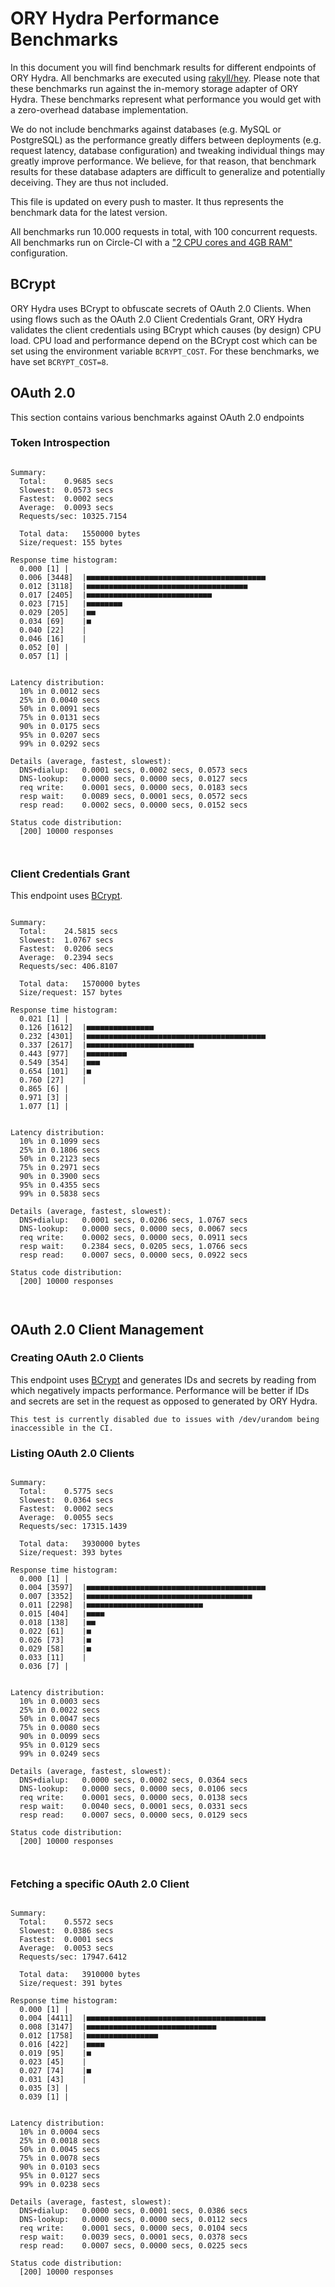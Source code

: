 # ORY Hydra Performance Benchmarks

In this document you will find benchmark results for different endpoints of ORY Hydra. All benchmarks are executed
using [rakyll/hey](https://github.com/rakyll/hey). Please note that these benchmarks run against the in-memory storage
adapter of ORY Hydra. These benchmarks represent what performance you would get with a zero-overhead database implementation.

We do not include benchmarks against databases (e.g. MySQL or PostgreSQL) as the performance greatly differs between
deployments (e.g. request latency, database configuration) and tweaking individual things may greatly improve performance.
We believe, for that reason, that benchmark results for these database adapters are difficult to generalize and potentially
deceiving. They are thus not included.

This file is updated on every push to master. It thus represents the benchmark data for the latest version.

All benchmarks run 10.000 requests in total, with 100 concurrent requests. All benchmarks run on Circle-CI with a
["2 CPU cores and 4GB RAM"](https://support.circleci.com/hc/en-us/articles/360000489307-Why-do-my-tests-take-longer-to-run-on-CircleCI-than-locally-)
configuration.

## BCrypt

ORY Hydra uses BCrypt to obfuscate secrets of OAuth 2.0 Clients. When using flows such as the OAuth 2.0 Client Credentials
Grant, ORY Hydra validates the client credentials using BCrypt which causes (by design) CPU load. CPU load and performance
depend on the BCrypt cost which can be set using the environment variable `BCRYPT_COST`. For these benchmarks,
we have set `BCRYPT_COST=8`.

## OAuth 2.0

This section contains various benchmarks against OAuth 2.0 endpoints

### Token Introspection

```

Summary:
  Total:	0.9685 secs
  Slowest:	0.0573 secs
  Fastest:	0.0002 secs
  Average:	0.0093 secs
  Requests/sec:	10325.7154
  
  Total data:	1550000 bytes
  Size/request:	155 bytes

Response time histogram:
  0.000 [1]	|
  0.006 [3448]	|■■■■■■■■■■■■■■■■■■■■■■■■■■■■■■■■■■■■■■■■
  0.012 [3118]	|■■■■■■■■■■■■■■■■■■■■■■■■■■■■■■■■■■■■
  0.017 [2405]	|■■■■■■■■■■■■■■■■■■■■■■■■■■■■
  0.023 [715]	|■■■■■■■■
  0.029 [205]	|■■
  0.034 [69]	|■
  0.040 [22]	|
  0.046 [16]	|
  0.052 [0]	|
  0.057 [1]	|


Latency distribution:
  10% in 0.0012 secs
  25% in 0.0040 secs
  50% in 0.0091 secs
  75% in 0.0131 secs
  90% in 0.0175 secs
  95% in 0.0207 secs
  99% in 0.0292 secs

Details (average, fastest, slowest):
  DNS+dialup:	0.0001 secs, 0.0002 secs, 0.0573 secs
  DNS-lookup:	0.0000 secs, 0.0000 secs, 0.0127 secs
  req write:	0.0001 secs, 0.0000 secs, 0.0183 secs
  resp wait:	0.0089 secs, 0.0001 secs, 0.0572 secs
  resp read:	0.0002 secs, 0.0000 secs, 0.0152 secs

Status code distribution:
  [200]	10000 responses



```

### Client Credentials Grant

This endpoint uses [BCrypt](#bcrypt).

```

Summary:
  Total:	24.5815 secs
  Slowest:	1.0767 secs
  Fastest:	0.0206 secs
  Average:	0.2394 secs
  Requests/sec:	406.8107
  
  Total data:	1570000 bytes
  Size/request:	157 bytes

Response time histogram:
  0.021 [1]	|
  0.126 [1612]	|■■■■■■■■■■■■■■■
  0.232 [4301]	|■■■■■■■■■■■■■■■■■■■■■■■■■■■■■■■■■■■■■■■■
  0.337 [2617]	|■■■■■■■■■■■■■■■■■■■■■■■■
  0.443 [977]	|■■■■■■■■■
  0.549 [354]	|■■■
  0.654 [101]	|■
  0.760 [27]	|
  0.865 [6]	|
  0.971 [3]	|
  1.077 [1]	|


Latency distribution:
  10% in 0.1099 secs
  25% in 0.1806 secs
  50% in 0.2123 secs
  75% in 0.2971 secs
  90% in 0.3900 secs
  95% in 0.4355 secs
  99% in 0.5838 secs

Details (average, fastest, slowest):
  DNS+dialup:	0.0001 secs, 0.0206 secs, 1.0767 secs
  DNS-lookup:	0.0000 secs, 0.0000 secs, 0.0067 secs
  req write:	0.0002 secs, 0.0000 secs, 0.0911 secs
  resp wait:	0.2384 secs, 0.0205 secs, 1.0766 secs
  resp read:	0.0007 secs, 0.0000 secs, 0.0922 secs

Status code distribution:
  [200]	10000 responses



```

## OAuth 2.0 Client Management

### Creating OAuth 2.0 Clients

This endpoint uses [BCrypt](#bcrypt) and generates IDs and secrets by reading from  which negatively impacts
performance. Performance will be better if IDs and secrets are set in the request as opposed to generated by ORY Hydra.

```
This test is currently disabled due to issues with /dev/urandom being inaccessible in the CI.
```

### Listing OAuth 2.0 Clients

```

Summary:
  Total:	0.5775 secs
  Slowest:	0.0364 secs
  Fastest:	0.0002 secs
  Average:	0.0055 secs
  Requests/sec:	17315.1439
  
  Total data:	3930000 bytes
  Size/request:	393 bytes

Response time histogram:
  0.000 [1]	|
  0.004 [3597]	|■■■■■■■■■■■■■■■■■■■■■■■■■■■■■■■■■■■■■■■■
  0.007 [3352]	|■■■■■■■■■■■■■■■■■■■■■■■■■■■■■■■■■■■■■
  0.011 [2298]	|■■■■■■■■■■■■■■■■■■■■■■■■■■
  0.015 [404]	|■■■■
  0.018 [138]	|■■
  0.022 [61]	|■
  0.026 [73]	|■
  0.029 [58]	|■
  0.033 [11]	|
  0.036 [7]	|


Latency distribution:
  10% in 0.0003 secs
  25% in 0.0022 secs
  50% in 0.0047 secs
  75% in 0.0080 secs
  90% in 0.0099 secs
  95% in 0.0129 secs
  99% in 0.0249 secs

Details (average, fastest, slowest):
  DNS+dialup:	0.0000 secs, 0.0002 secs, 0.0364 secs
  DNS-lookup:	0.0000 secs, 0.0000 secs, 0.0106 secs
  req write:	0.0001 secs, 0.0000 secs, 0.0138 secs
  resp wait:	0.0040 secs, 0.0001 secs, 0.0331 secs
  resp read:	0.0007 secs, 0.0000 secs, 0.0129 secs

Status code distribution:
  [200]	10000 responses



```

### Fetching a specific OAuth 2.0 Client

```

Summary:
  Total:	0.5572 secs
  Slowest:	0.0386 secs
  Fastest:	0.0001 secs
  Average:	0.0053 secs
  Requests/sec:	17947.6412
  
  Total data:	3910000 bytes
  Size/request:	391 bytes

Response time histogram:
  0.000 [1]	|
  0.004 [4411]	|■■■■■■■■■■■■■■■■■■■■■■■■■■■■■■■■■■■■■■■■
  0.008 [3147]	|■■■■■■■■■■■■■■■■■■■■■■■■■■■■■
  0.012 [1758]	|■■■■■■■■■■■■■■■■
  0.016 [422]	|■■■■
  0.019 [95]	|■
  0.023 [45]	|
  0.027 [74]	|■
  0.031 [43]	|
  0.035 [3]	|
  0.039 [1]	|


Latency distribution:
  10% in 0.0004 secs
  25% in 0.0018 secs
  50% in 0.0045 secs
  75% in 0.0078 secs
  90% in 0.0103 secs
  95% in 0.0127 secs
  99% in 0.0238 secs

Details (average, fastest, slowest):
  DNS+dialup:	0.0000 secs, 0.0001 secs, 0.0386 secs
  DNS-lookup:	0.0000 secs, 0.0000 secs, 0.0112 secs
  req write:	0.0001 secs, 0.0000 secs, 0.0104 secs
  resp wait:	0.0039 secs, 0.0001 secs, 0.0378 secs
  resp read:	0.0007 secs, 0.0000 secs, 0.0225 secs

Status code distribution:
  [200]	10000 responses



```
